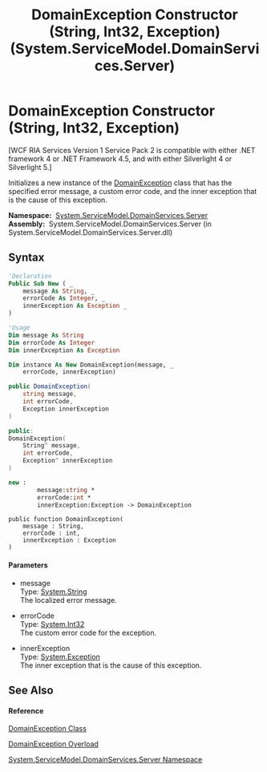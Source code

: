 ﻿---
title: DomainException Constructor (String, Int32, Exception) (System.ServiceModel.DomainServices.Server)
TOCTitle: DomainException Constructor (String, Int32, Exception)
ms:assetid: M:System.ServiceModel.DomainServices.Server.DomainException.#ctor(System.String,System.Int32,System.Exception)
ms:mtpsurl: https://msdn.microsoft.com/en-us/library/system.servicemodel.domainservices.server.domainexception.domainexception(v=VS.91)
ms:contentKeyID: 28754917
ms.date: 01/27/2012
mtps_version: v=VS.91
dev_langs:
- vb
- csharp
- c++
- fsharp
- jscript
api_location:
- System.ServiceModel.DomainServices.Server.dll
api_name:
- System.ServiceModel.DomainServices.Server.DomainException..ctor
api_type:
- Managed
topic_type:
- apiref
- kbSyntax
product_family_name: VS
ROBOTS: INDEX,FOLLOW
---

# DomainException Constructor (String, Int32, Exception)

\[WCF RIA Services Version 1 Service Pack 2 is compatible with either .NET framework 4 or .NET Framework 4.5, and with either Silverlight 4 or Silverlight 5.\]

Initializes a new instance of the [DomainException](ff423362\(v=vs.91\).md) class that has the specified error message, a custom error code, and the inner exception that is the cause of this exception.

**Namespace:**  [System.ServiceModel.DomainServices.Server](ff423220\(v=vs.91\).md)  
**Assembly:**  System.ServiceModel.DomainServices.Server (in System.ServiceModel.DomainServices.Server.dll)

## Syntax

``` vb
'Declaration
Public Sub New ( _
    message As String, _
    errorCode As Integer, _
    innerException As Exception _
)
```

``` vb
'Usage
Dim message As String
Dim errorCode As Integer
Dim innerException As Exception

Dim instance As New DomainException(message, _
    errorCode, innerException)
```

``` csharp
public DomainException(
    string message,
    int errorCode,
    Exception innerException
)
```

``` c++
public:
DomainException(
    String^ message, 
    int errorCode, 
    Exception^ innerException
)
```

``` fsharp
new : 
        message:string * 
        errorCode:int * 
        innerException:Exception -> DomainException
```

``` jscript
public function DomainException(
    message : String, 
    errorCode : int, 
    innerException : Exception
)
```

#### Parameters

  - message  
    Type: [System.String](https://msdn.microsoft.com/en-us/library/s1wwdcbf)  
    The localized error message.  

<!-- end list -->

  - errorCode  
    Type: [System.Int32](https://msdn.microsoft.com/en-us/library/td2s409d)  
    The custom error code for the exception.  

<!-- end list -->

  - innerException  
    Type: [System.Exception](https://msdn.microsoft.com/en-us/library/c18k6c59)  
    The inner exception that is the cause of this exception.  

## See Also

#### Reference

[DomainException Class](ff423362\(v=vs.91\).md)

[DomainException Overload](ff422317\(v=vs.91\).md)

[System.ServiceModel.DomainServices.Server Namespace](ff423220\(v=vs.91\).md)

